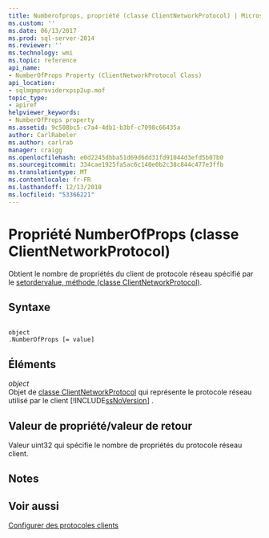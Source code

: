 ```yaml
---
title: Numberofprops, propriété (classe ClientNetworkProtocol) | Microsoft Docs
ms.custom: ''
ms.date: 06/13/2017
ms.prod: sql-server-2014
ms.reviewer: ''
ms.technology: wmi
ms.topic: reference
api_name:
- NumberOfProps Property (ClientNetworkProtocol Class)
api_location:
- sqlmgmproviderxpsp2up.mof
topic_type:
- apiref
helpviewer_keywords:
- NumberOfProps property
ms.assetid: 9c508bc5-c7a4-4db1-b3bf-c7098c66435a
author: CarlRabeler
ms.author: carlrab
manager: craigg
ms.openlocfilehash: e0d2245dbba51d69d6dd31fd91044d3efd5b07b0
ms.sourcegitcommit: 334cae1925fa5ac6c140e0b2c38c844c477e3ffb
ms.translationtype: MT
ms.contentlocale: fr-FR
ms.lasthandoff: 12/13/2018
ms.locfileid: "53366221"
---
```

# <a name="numberofprops-property-clientnetworkprotocol-class"></a>Propriété NumberOfProps (classe ClientNetworkProtocol)
  Obtient le nombre de propriétés du client de protocole réseau spécifié par le [setordervalue, méthode (classe ClientNetworkProtocol)](clientnetworkprotocol-class.md).  
  
## <a name="syntax"></a>Syntaxe  
  
```  
  
object  
.NumberOfProps [= value]  
```  
  
## <a name="parts"></a>Éléments  
 *object*  
 Objet de [classe ClientNetworkProtocol](clientnetworkprotocol-class.md) qui représente le protocole réseau utilisé par le client [!INCLUDE[ssNoVersion](../../../includes/ssnoversion-md.md)] .  
  
## <a name="property-valuereturn-value"></a>Valeur de propriété/valeur de retour  
 Valeur uint32 qui spécifie le nombre de propriétés du protocole réseau client.  
  
## <a name="remarks"></a>Notes  
  
## <a name="see-also"></a>Voir aussi  
 [Configurer des protocoles clients](https://technet.microsoft.com/library/ms181035.aspx)  
  
  
